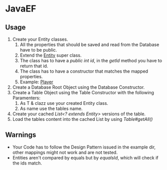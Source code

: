 # JavaEF

## Usage
1. Create your Entity classes.
   1. All the properties that should be saved and read from the Database have to be public.
   2. Extend the <a href="https://github.com/zManuu/JavaEF/blob/master/src/main/java/javaEF/Entity.java">Entity</a> super class.
   3. The class has to have a _public int id_, in the _getId_ method you have to return that id.
   4. The class has to have a constructor that matches the mapped properties.
   5. Example: <a href="https://github.com/zManuu/JavaEF/blob/master/src/main/java/example/Player.java">Player</a>
2. Create a Database Root Object using the Database Constructor.
3. Create a Table Object using the Table Constructor with the following Paramenters:
   1. As T & clazz use your created Entity class.
   2. As name use the tables name.
4. Create your cached _List<? extends Entity>_ versions of the table.
5. Load the tables content into the cached List by using _Table#getAll()_

## Warnings
- Your Code has to follow the Design Pattern issued in the example dir, other mappings might not work and are not tested.
- Entities aren't compared by equals but by _equalsId_, which will check if the ids match.